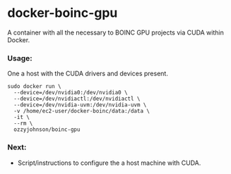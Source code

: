 docker-boinc-gpu
================

A container with all the necessary to BOINC GPU projects via CUDA within Docker.

### Usage:

One a host with the CUDA drivers and devices present.

	sudo docker run \
	  --device=/dev/nvidia0:/dev/nvidia0 \
	  --device=/dev/nvidiactl:/dev/nvidiactl \
	  --device=/dev/nvidia-uvm:/dev/nvidia-uvm \
	  -v /home/ec2-user/docker-boinc/data:/data \
	  -it \
	  --rm \
	  ozzyjohnson/boinc-gpu

### Next:

- Script/instructions to configure the a host machine with CUDA.
